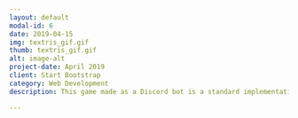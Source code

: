 ```yaml
---
layout: default
modal-id: 6
date: 2019-04-15
img: textris_gif.gif
thumb: textris_gif.gif
alt: image-alt
project-date: April 2019
client: Start Bootstrap
category: Web Development
description: This game made as a Discord bot is a standard implementation of Tetris, with one catch: the pieces fall very, very slowly. The goal of the game is to have an entire server work together in keeping the tetris game from topping out, resulting in a loss. Project is passed its alpha phase and is scheduled to be released for any discord server in mid July 2019. Bot was originally constructed as a group project. Credit to Sam Lee for the original Tetris JavaScript implementation! My role included project concept, constructing the bot, doing server-side work, and making improvements to the Tetris code. 

---
```

